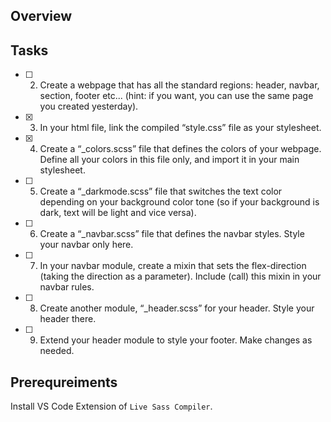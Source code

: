 ## Overview

## Tasks

- [ ] 2. Create a webpage that has all the standard regions: header, navbar, section, footer etc... (hint: if you want, you can use the same page you created yesterday).
- [x] 3. In your html file, link the compiled “style.css” file as your stylesheet.
- [x] 4. Create a “\_colors.scss” file that defines the colors of your webpage. Define all your colors in this file only, and import it in your main stylesheet.
- [ ] 5. Create a “\_darkmode.scss” file that switches the text color depending on your background color tone (so if your background is dark, text will be light and vice versa).
- [ ] 6. Create a “\_navbar.scss” file that defines the navbar styles. Style your navbar only here.
- [ ] 7. In your navbar module, create a mixin that sets the flex-direction (taking the direction as a parameter). Include (call) this mixin in your navbar rules.
- [ ] 8. Create another module, “\_header.scss” for your header. Style your header there.
- [ ] 9. Extend your header module to style your footer. Make changes as needed.

## Prerequreiments

Install VS Code Extension of `Live Sass Compiler`.
